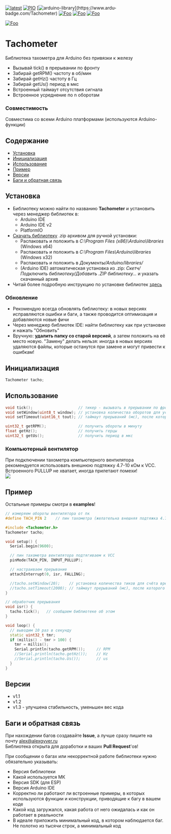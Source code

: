 [![latest](https://img.shields.io/github/v/release/GyverLibs/Tachometer.svg?color=brightgreen)](https://github.com/GyverLibs/Tachometer/releases/latest/download/Tachometer.zip)
[![PIO](https://badges.registry.platformio.org/packages/gyverlibs/library/Tachometer.svg)](https://registry.platformio.org/libraries/gyverlibs/Tachometer)
[![arduino-library](https://www.ardu-badge.com/badge/Tachometer.svg?)](https://www.ardu-badge.com/Tachometer)
[![Foo](https://img.shields.io/badge/Website-AlexGyver.ru-blue.svg?style=flat-square)](https://alexgyver.ru/)
[![Foo](https://img.shields.io/badge/%E2%82%BD$%E2%82%AC%20%D0%9D%D0%B0%20%D0%BF%D0%B8%D0%B2%D0%BE-%D1%81%20%D1%80%D1%8B%D0%B1%D0%BA%D0%BE%D0%B9-orange.svg?style=flat-square)](https://alexgyver.ru/support_alex/)
[![Foo](https://img.shields.io/badge/README-ENGLISH-blueviolet.svg?style=flat-square)](https://github-com.translate.goog/GyverLibs/Tachometer?_x_tr_sl=ru&_x_tr_tl=en)  

[![Foo](https://img.shields.io/badge/ПОДПИСАТЬСЯ-НА%20ОБНОВЛЕНИЯ-brightgreen.svg?style=social&logo=telegram&color=blue)](https://t.me/GyverLibs)

# Tachometer
Библиотека тахометра для Arduino без привязки к железу
- Вызывай tick() в прерывании по фронту
- Забирай getRPM() частоту в об/мин
- Забирай getHz() частоту в Гц
- Забирай getUs() период в мкс
- Встроенный таймаут отсутствия сигнала
- Встроенное усреднение по n оборотам

### Совместимость
Совместима со всеми Arduino платформами (используются Arduino-функции)

## Содержание
- [Установка](#install)
- [Инициализация](#init)
- [Использование](#usage)
- [Пример](#example)
- [Версии](#versions)
- [Баги и обратная связь](#feedback)

<a id="install"></a>
## Установка
- Библиотеку можно найти по названию **Tachometer** и установить через менеджер библиотек в:
    - Arduino IDE
    - Arduino IDE v2
    - PlatformIO
- [Скачать библиотеку](https://github.com/GyverLibs/Tachometer/archive/refs/heads/main.zip) .zip архивом для ручной установки:
    - Распаковать и положить в *C:\Program Files (x86)\Arduino\libraries* (Windows x64)
    - Распаковать и положить в *C:\Program Files\Arduino\libraries* (Windows x32)
    - Распаковать и положить в *Документы/Arduino/libraries/*
    - (Arduino IDE) автоматическая установка из .zip: *Скетч/Подключить библиотеку/Добавить .ZIP библиотеку…* и указать скачанный архив
- Читай более подробную инструкцию по установке библиотек [здесь](https://alexgyver.ru/arduino-first/#%D0%A3%D1%81%D1%82%D0%B0%D0%BD%D0%BE%D0%B2%D0%BA%D0%B0_%D0%B1%D0%B8%D0%B1%D0%BB%D0%B8%D0%BE%D1%82%D0%B5%D0%BA)
### Обновление
- Рекомендую всегда обновлять библиотеку: в новых версиях исправляются ошибки и баги, а также проводится оптимизация и добавляются новые фичи
- Через менеджер библиотек IDE: найти библиотеку как при установке и нажать "Обновить"
- Вручную: **удалить папку со старой версией**, а затем положить на её место новую. "Замену" делать нельзя: иногда в новых версиях удаляются файлы, которые останутся при замене и могут привести к ошибкам!


<a id="init"></a>
## Инициализация
```cpp
Tachometer tacho;
```

<a id="usage"></a>
## Использование
```cpp
void tick();                    // тикер - вызывать в прерывании по фронту
void setWindow(uint8_t window); // установка количества оборотов для усреднения (по умолч 10)
void setTimeout(uint16_t tout); // таймаут прерываний (мс), после которого считается, что вращение прекратилось (по умолч 1000)

uint32_t getRPM();              // получить обороты в минуту
float getHz();                  // получить герцы
uint32_t getUs();               // получить период в мкс
```

### Компьютерный вентилятор
При подключении тахометра компьютерного вентилятора рекомендуется использовать внешнюю подтяжку 4.7-10 кОм к VCC. Встроенного PULLUP не хватает, иногда прилетают помехи!  
![](/docs/fan.png)

<a id="example"></a>
## Пример
Остальные примеры смотри в **examples**!
```cpp
// измеряем обороты вентилятора от пк
#define TACH_PIN 2    // пин тахометра (желательна внешняя подтяжка 4.7к к VCC)

#include <Tachometer.h>
Tachometer tacho;

void setup() {
  Serial.begin(9600);

  // пин тахометра вентилятора подтягиваем к VCC
  pinMode(TACH_PIN, INPUT_PULLUP);

  // настраиваем прерывание
  attachInterrupt(0, isr, FALLING);

  //tacho.setWindow(20);    // установка количества тиков для счёта времени (по умолч 10)
  //tacho.setTimeout(2000); // таймаут прерываний (мс), после которого считается что вращение прекратилось
}

// обработчик прерывания
void isr() {
  tacho.tick();   // сообщаем библиотеке об этом
}

void loop() {
  // выводим 10 раз в секунду
  static uint32_t tmr;
  if (millis() - tmr > 100) {
    tmr = millis();
    Serial.println(tacho.getRPM());     // RPM
    //Serial.println(tacho.getHz());    // Hz
    //Serial.println(tacho.Us());       // us
  }
}
```

<a id="versions"></a>
## Версии
- v1.1
- v1.2
- v1.3 - улучшена стабильность, уменьшен вес кода

<a id="feedback"></a>
## Баги и обратная связь
При нахождении багов создавайте **Issue**, а лучше сразу пишите на почту [alex@alexgyver.ru](mailto:alex@alexgyver.ru)  
Библиотека открыта для доработки и ваших **Pull Request**'ов!


При сообщении о багах или некорректной работе библиотеки нужно обязательно указывать:
- Версия библиотеки
- Какой используется МК
- Версия SDK (для ESP)
- Версия Arduino IDE
- Корректно ли работают ли встроенные примеры, в которых используются функции и конструкции, приводящие к багу в вашем коде
- Какой код загружался, какая работа от него ожидалась и как он работает в реальности
- В идеале приложить минимальный код, в котором наблюдается баг. Не полотно из тысячи строк, а минимальный код
